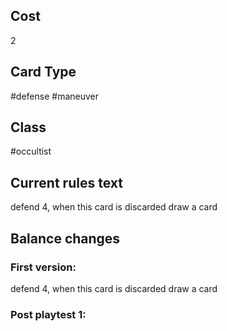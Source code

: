 ## Cost
2
## Card Type
#defense #maneuver 
## Class
#occultist 
## Current rules text
defend 4, when this card is discarded draw a card
## Balance changes
### First version:
defend 4, when this card is discarded draw a card
### Post playtest 1:
